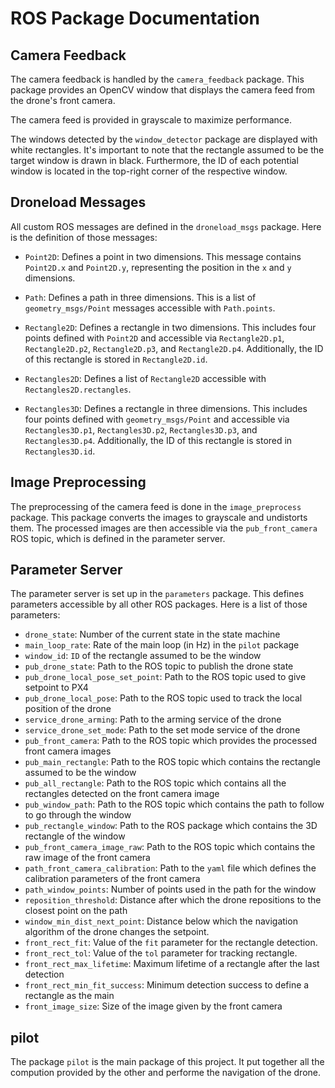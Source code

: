 # ROS Package Documentation

## Camera Feedback

The camera feedback is handled by the `camera_feedback` package. This package provides an OpenCV window that displays the camera feed from the drone's front camera.

The camera feed is provided in grayscale to maximize performance.

The windows detected by the `window_detector` package are displayed with white rectangles. It's important to note that the rectangle assumed to be the target window is drawn in black. Furthermore, the ID of each potential window is located in the top-right corner of the respective window.

## Droneload Messages

All custom ROS messages are defined in the `droneload_msgs` package. Here is the definition of those messages:

- `Point2D`: Defines a point in two dimensions. This message contains `Point2D.x` and `Point2D.y`, representing the position in the `x` and `y` dimensions.

- `Path`: Defines a path in three dimensions. This is a list of `geometry_msgs/Point` messages accessible with `Path.points`.

- `Rectangle2D`: Defines a rectangle in two dimensions. This includes four points defined with `Point2D` and accessible via `Rectangle2D.p1`, `Rectangle2D.p2`, `Rectangle2D.p3`, and `Rectangle2D.p4`. Additionally, the ID of this rectangle is stored in `Rectangle2D.id`.

- `Rectangles2D`: Defines a list of `Rectangle2D` accessible with `Rectangles2D.rectangles`.

- `Rectangles3D`: Defines a rectangle in three dimensions. This includes four points defined with `geometry_msgs/Point` and accessible via `Rectangles3D.p1`, `Rectangles3D.p2`, `Rectangles3D.p3`, and `Rectangles3D.p4`. Additionally, the ID of this rectangle is stored in `Rectangles3D.id`.

## Image Preprocessing

The preprocessing of the camera feed is done in the `image_preprocess` package. This package converts the images to grayscale and undistorts them. The processed images are then accessible via the `pub_front_camera` ROS topic, which is defined in the parameter server.

## Parameter Server

The parameter server is set up in the `parameters` package. This defines parameters accessible by all other ROS packages. Here is a list of those parameters:

- `drone_state`: Number of the current state in the state machine
- `main_loop_rate`: Rate of the main loop (in Hz) in the `pilot` package
- `window_id`: `ID` of the rectangle assumed to be the window
- `pub_drone_state`: Path to the ROS topic to publish the drone state
- `pub_drone_local_pose_set_point`: Path to the ROS topic used to give setpoint to PX4
- `pub_drone_local_pose`: Path to the ROS topic used to track the local position of the drone
- `service_drone_arming`: Path to the arming service of the drone
- `service_drone_set_mode`: Path to the set mode service of the drone
- `pub_front_camera`: Path to the ROS topic which provides the processed front camera images
- `pub_main_rectangle`: Path to the ROS topic which contains the rectangle assumed to be the window
- `pub_all_rectangle`: Path to the ROS topic which contains all the rectangles detected on the front camera image
- `pub_window_path`: Path to the ROS topic which contains the path to follow to go through the window
- `pub_rectangle_window`: Path to the ROS package which contains the 3D rectangle of the window
- `pub_front_camera_image_raw`: Path to the ROS topic which contains the raw image of the front camera
- `path_front_camera_calibration`: Path to the `yaml` file which defines the calibration parameters of the front camera
- `path_window_points`: Number of points used in the path for the window
- `reposition_threshold`: Distance after which the drone repositions to the closest point on the path
- `window_min_dist_next_point`: Distance below which the navigation algorithm of the drone changes the setpoint.
- `front_rect_fit`: Value of the `fit` parameter for the rectangle detection.
- `front_rect_tol`: Value of the `tol` parameter for tracking rectangle.
- `front_rect_max_lifetime`: Maximum lifetime of a rectangle after the last detection
- `front_rect_min_fit_success`: Minimum detection success to define a rectangle as the main
- `front_image_size`: Size of the image given by the front camera

## pilot

The package `pilot` is the main package of this project. It put together all the compution provided by the other and performe the navigation of the drone.
